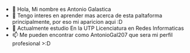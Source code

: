 - 👋 Hola, Mi nombre es Antonio Galastica
- 👀 Tengo interes en aprender mas acerca de esta paltaforma principalmente, por eso mi aparicion aqui :D
- 🌱 Actualmente estudio En la UTP Licenciatura en Redes Informaticas
- 📫 Me pueden encontrar como AntonioGal207 que sera mi perfil profesional >:D

<!---
AntonioGal207/AntonioGal207 is a ✨ special ✨ repository because its `README.md` (this file) appears on your GitHub profile.
You can click the Preview link to take a look at your changes.
--->
